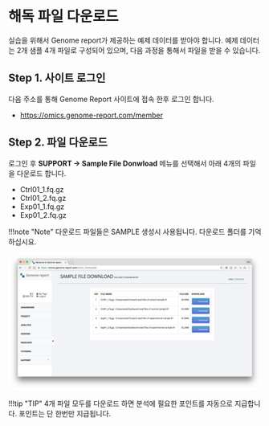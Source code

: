 # 해독 파일 다운로드

실습을 위해서 Genome report가 제공하는 예제 데이터를 받아야 합니다. 예제 데이터는 2개 샘플 4개 파일로 구성되어 있으며, 다음 과정을 통해서 파일을 받을 수 있습니다.


## Step 1. 사이트 로그인

다음 주소를 통해 Genome Report 사이트에 접속 한후 로그인 합니다.

* <a href="https://omics.genome-report.com/member" target="_blank">https://omics.genome-report.com/member</a>


## Step 2. 파일 다운로드

로그인 후 **SUPPORT -> Sample File Donwload** 메뉴를 선택해서 아래 4개의 파일을 다운로드 합니다.

* Ctrl01_1.fq.gz
* Ctrl01_2.fq.gz
* Exp01_1.fq.gz
* Exp01_2.fq.gz


!!!note "Note"
    다운로드 파일들은 SAMPLE 생성시 사용됩니다. 다운로드 폴더를 기억하십시요.


![화면](https://github.com/genomereport/gimanual/raw/master/docs/images/tutorial_file_download.jpg)

!!!tip "TIP" 
    4개 파일 모두를 다운로드 하면 분석에 필요한 포인트를 자동으로 지급합니다. 포인트는 단 한번만 지급됩니다.

